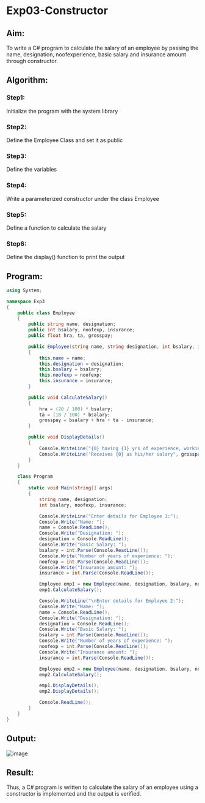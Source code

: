 # Exp03-Constructor
## Aim: 
To write a C# program to calculate the salary of an employee by passing the name, designation, noofexperience, basic salary and insurance amount through constructor.

## Algorithm:
### Step1:
Initialize the program with the system library

### Step2:
Define the Employee Class and set it as public


### Step3:
Define the variables


### Step4:
Write a parameterized constructor under the class Employee


### Step5:
Define a function to calculate the salary


### Step6:
Define the display() function to print the output


## Program:
```c#
using System;

namespace Exp3
{
    public class Employee
    {
        public string name, designation;
        public int bsalary, noofexp, insurance;
        public float hra, ta, grosspay;

        public Employee(string name, string designation, int bsalary, int noofexp, int insurance)
        {
            this.name = name;
            this.designation = designation;
            this.bsalary = bsalary;
            this.noofexp = noofexp;
            this.insurance = insurance;
        }

        public void CalculateSalary()
        {
            hra = (20 / 100) * bsalary;
            ta = (10 / 100) * bsalary;
            grosspay = bsalary + hra + ta - insurance;
        }

        public void DisplayDetails()
        {
            Console.WriteLine("{0} having {1} yrs of experience, working as a {2}", name, noofexp, designation);
            Console.WriteLine("Receives {0} as his/her salary", grosspay);
        }
    }

    class Program
    {
        static void Main(string[] args)
        {
            string name, designation;
            int bsalary, noofexp, insurance;

            Console.WriteLine("Enter details for Employee 1:");
            Console.Write("Name: ");
            name = Console.ReadLine();
            Console.Write("Designation: ");
            designation = Console.ReadLine();
            Console.Write("Basic Salary: ");
            bsalary = int.Parse(Console.ReadLine());
            Console.Write("Number of years of experience: ");
            noofexp = int.Parse(Console.ReadLine());
            Console.Write("Insurance amount: ");
            insurance = int.Parse(Console.ReadLine());

            Employee emp1 = new Employee(name, designation, bsalary, noofexp, insurance);
            emp1.CalculateSalary();

            Console.WriteLine("\nEnter details for Employee 2:");
            Console.Write("Name: ");
            name = Console.ReadLine();
            Console.Write("Designation: ");
            designation = Console.ReadLine();
            Console.Write("Basic Salary: ");
            bsalary = int.Parse(Console.ReadLine());
            Console.Write("Number of years of experience: ");
            noofexp = int.Parse(Console.ReadLine());
            Console.Write("Insurance amount: ");
            insurance = int.Parse(Console.ReadLine());

            Employee emp2 = new Employee(name, designation, bsalary, noofexp, insurance);
            emp2.CalculateSalary();

            emp1.DisplayDetails();
            emp2.DisplayDetails();

            Console.ReadLine();
        }
    }
}
```


## Output:

![image](https://github.com/vinushcv/Exp03-Constructor/assets/113975318/3df7a7bd-13e8-4032-9eb9-6a7b2d1d8518)


## Result:

Thus, a C# program is written to calculate the salary of an employee using a constructor is implemented and the output is verified.


